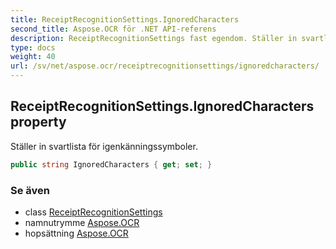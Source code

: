 ```yaml
---
title: ReceiptRecognitionSettings.IgnoredCharacters
second_title: Aspose.OCR för .NET API-referens
description: ReceiptRecognitionSettings fast egendom. Ställer in svartlista för igenkänningssymboler.
type: docs
weight: 40
url: /sv/net/aspose.ocr/receiptrecognitionsettings/ignoredcharacters/
---
```

## ReceiptRecognitionSettings.IgnoredCharacters property

Ställer in svartlista för igenkänningssymboler.

```csharp
public string IgnoredCharacters { get; set; }
```

### Se även

* class [ReceiptRecognitionSettings](../)
* namnutrymme [Aspose.OCR](../../receiptrecognitionsettings/)
* hopsättning [Aspose.OCR](../../../)


